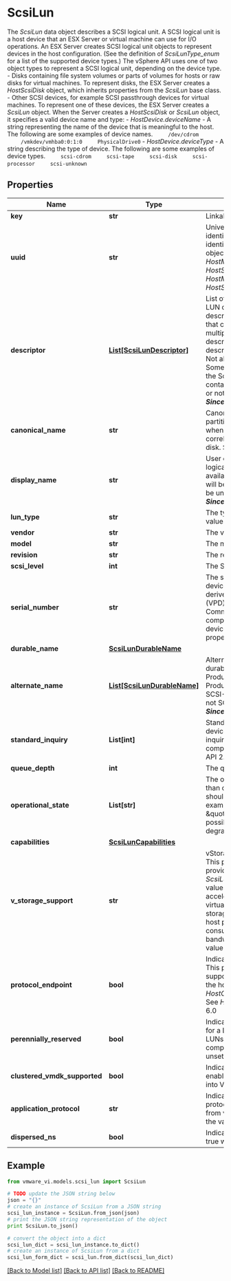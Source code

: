 # ScsiLun

The *ScsiLun* data object describes a SCSI logical unit.  A SCSI logical unit is a host device that an ESX Server or virtual machine can use for I/O operations.  An ESX Server creates SCSI logical unit objects to represent devices in the host configuration. (See the definition of *ScsiLunType_enum* for a list of the supported device types.) The vSphere API uses one of two object types to represent a SCSI logical unit, depending on the device type. - Disks containing file system volumes or parts of volumes for hosts   or raw disks for virtual machines. To represent disks, the ESX Server   creates a *HostScsiDisk* object, which inherits properties from   the *ScsiLun* base class. - Other SCSI devices, for example SCSI passthrough devices   for virtual machines. To represent one of these devices,   the ESX Server creates a *ScsiLun* object.    When the Server creates a *HostScsiDisk* or *ScsiLun* object, it specifies a valid device name and type: - *HostDevice.deviceName* - A string representing the name of the device   that is meaningful to the host. The following are some examples of   device names.     &nbsp;&nbsp;&nbsp;&nbsp;&nbsp;&nbsp;&nbsp;&nbsp;<code>/dev/cdrom</code>     &nbsp;&nbsp;&nbsp;&nbsp;&nbsp;&nbsp;&nbsp;&nbsp;<code>/vmkdev/vmhba0:0:1:0</code>     &nbsp;&nbsp;&nbsp;&nbsp;&nbsp;&nbsp;&nbsp;&nbsp;<code>PhysicalDrive0</code> - *HostDevice.deviceType* - A string describing the type of device.   The following are some examples of device types.     &nbsp;&nbsp;&nbsp;&nbsp;&nbsp;&nbsp;&nbsp;&nbsp;<code>scsi-cdrom</code>     &nbsp;&nbsp;&nbsp;&nbsp;&nbsp;&nbsp;&nbsp;&nbsp;<code>scsi-tape</code>     &nbsp;&nbsp;&nbsp;&nbsp;&nbsp;&nbsp;&nbsp;&nbsp;<code>scsi-disk</code>     &nbsp;&nbsp;&nbsp;&nbsp;&nbsp;&nbsp;&nbsp;&nbsp;<code>scsi-processor</code>     &nbsp;&nbsp;&nbsp;&nbsp;&nbsp;&nbsp;&nbsp;&nbsp;<code>scsi-unknown</code> 

## Properties
Name | Type | Description | Notes
------------ | ------------- | ------------- | -------------
**key** | **str** | Linkable identifier  | [optional] 
**uuid** | **str** | Universally unique identifier for the LUN used to identify ScsiLun across multiple servers.  This identifier can be used to identify analogous objects in other views such as *HostMultipathInfoLogicalUnit* and *HostScsiTopologyLun*.  See also *HostMultipathInfoLogicalUnit*, *HostScsiTopologyLun*.  | 
**descriptor** | [**List[ScsiLunDescriptor]**](ScsiLunDescriptor.md) | List of descriptors that can be used to identify the LUN object.  The uuid will also appear as a descriptor.  The id field in the descriptor is a string that can be used to correlate the ScsiLun across multiple servers. A ScsiLun may have multiple descriptors. The choice and order of these descriptors may be different on different servers.  Not all descriptors are suitable for correlation. Some descriptors are only sufficient to identify the ScsiLun within a single host. Each descriptor contains a quality property that indicates whether or not the descriptor is suitable for correlation.  ***Since:*** vSphere API 4.0  | [optional] 
**canonical_name** | **str** | Canonical name of the SCSI logical unit.  Disk partition or extent identifiers refer to this name when referring to a disk. Use this property to correlate a partition or extent to a specific SCSI disk.  See also *HostScsiDiskPartition.diskName*.  | [optional] 
**display_name** | **str** | User configurable display name of the SCSI logical unit.  A default display name will be used if available. If the display name is not supported, it will be unset. The display name does not have to be unique but it is recommended that it be unique.  ***Since:*** vSphere API 4.0  | [optional] 
**lun_type** | **str** | The type of SCSI device.  Must be one of the values of *ScsiLunType_enum*.  | 
**vendor** | **str** | The vendor of the SCSI device.  | [optional] 
**model** | **str** | The model number of the SCSI device.  | [optional] 
**revision** | **str** | The revision of the SCSI device.  | [optional] 
**scsi_level** | **int** | The SCSI level of the SCSI device.  | [optional] 
**serial_number** | **str** | The serial number of the SCSI device.  For a device that is SCSI-3 compliant, this property is derived from page 80h of the Vital Product Data (VPD), as defined by the SCSI-3 Primary Commands (SPC-3) spec. Not all SCSI-3 compliant devices provide this information. For devices that are not SCSI-3 compliant, this property is not defined.  | [optional] 
**durable_name** | [**ScsiLunDurableName**](ScsiLunDurableName.md) |  | [optional] 
**alternate_name** | [**List[ScsiLunDurableName]**](ScsiLunDurableName.md) | Alternate durable names.  Records all available durable names derived from page 80h of the Vital Product Data (VPD) and the Identification Vital Product Data (VPD) page 83h as defined by the SCSI-3 Primary Commands. For devices that are not SCSI-3 compliant this property is not defined.  ***Since:*** VI API 2.5  | [optional] 
**standard_inquiry** | **List[int]** | Standard Inquiry payload.  For a SCSI-3 compliant device this property is derived from the standard inquiry data. For devices that are not SCSI-3 compliant this property is not defined.  ***Since:*** VI API 2.5  | [optional] 
**queue_depth** | **int** | The queue depth of SCSI device.  | [optional] 
**operational_state** | **List[str]** | The operational states of the LUN.  When more than one item is present in the array, the first state should be considered the primary state. For example, a LUN may be \&quot;ok\&quot; and \&quot;degraded\&quot; indicating I/O is still possible to the LUN, but it is operating in a degraded mode.  See also *ScsiLunState_enum*.  | 
**capabilities** | [**ScsiLunCapabilities**](ScsiLunCapabilities.md) |  | [optional] 
**v_storage_support** | **str** | vStorage hardware acceleration support status.  This property represents storage acceleration provided by the SCSI logical unit. See *ScsiLunVStorageSupportStatus_enum* for valid values.  If a storage device supports hardware acceleration, the ESX host can offload specific virtual machine management operations to the storage device. With hardware assistance, the host performs storage operations faster and consumes less CPU, memory, and storage fabric bandwidth.  For vSphere 4.0 or earlier hosts, this value will be unset.  ***Since:*** vSphere API 4.1  | [optional] 
**protocol_endpoint** | **bool** | Indicates that this SCSI LUN is protocol endpoint.  This property will be populated if and only if host supports VirtualVolume based Datastore. Check the host capability *HostCapability.virtualVolumeDatastoreSupported*. See *HostProtocolEndpoint*.  ***Since:*** vSphere API 6.0  | [optional] 
**perennially_reserved** | **bool** | Indicates the state of a perennially reserved flag for a LUN.  If set for Raw Device Mapped (RDM) LUNs, the host startup or LUN rescan take comparatively shorter duration than when it is unset.  ***Since:*** vSphere API 6.7.2  | [optional] 
**clustered_vmdk_supported** | **bool** | Indicates if LUN has the prequisite properties to enable Clustered Vmdk feature once formatted into VMFS Datastore.  ***Since:*** vSphere API 7.0  | [optional] 
**application_protocol** | **str** | Indicates the current device protocol.  Application protocol for a device which is set based on input from vmkctl storage control plane. Must be one of the values of *DeviceProtocol_enum*.  | [optional] 
**dispersed_ns** | **bool** | Indicates whether namespace is dispersed.  Set to true when the namespace of LUN is dispersed.  | [optional] 

## Example

```python
from vmware_vi.models.scsi_lun import ScsiLun

# TODO update the JSON string below
json = "{}"
# create an instance of ScsiLun from a JSON string
scsi_lun_instance = ScsiLun.from_json(json)
# print the JSON string representation of the object
print ScsiLun.to_json()

# convert the object into a dict
scsi_lun_dict = scsi_lun_instance.to_dict()
# create an instance of ScsiLun from a dict
scsi_lun_form_dict = scsi_lun.from_dict(scsi_lun_dict)
```
[[Back to Model list]](../README.md#documentation-for-models) [[Back to API list]](../README.md#documentation-for-api-endpoints) [[Back to README]](../README.md)


